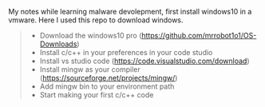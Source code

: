 My notes while learning malware devolepment, first install windows10 in a vmware. Here I used this repo to download windows.
>- Download the windows10 pro (https://github.com/mrrobot1o1/OS-Downloads)
>- Install c/c++ in your preferences in your code studio
>- Install vs studio code (https://code.visualstudio.com/download)
>- Install mingw as your compiler (https://sourceforge.net/projects/mingw/)
  >- Add  mingw bin to your environment path
>  -  Start making your first c/c++ code
